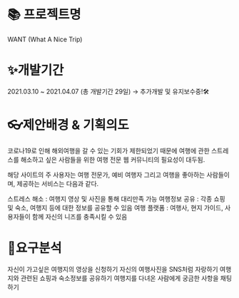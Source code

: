 <h1>📚 프로젝트명</h1>
WANT (What A Nice Trip)



<h1>✨개발기간</h1>
2021.03.10 ~ 2021.04.07 (총 개발기간 29일) → 추가개발 및 유지보수중!🛠



<h1>👓제안배경 & 기획의도</h1>
코로나19로 인해 해외여행을 갈 수 있는 기회가 제한되었기 때문에
여행에 관한 스트레스를 해소하고 싶은 사람들을 위한
여행 전문 웹 커뮤니티의 필요성이 대두됨.

해당 사이트의 주 사용자는 여행 전문가, 예비 여행자 그리고 여행을 좋아하는 사람들이며,
제공하는 서비스는 다음과 같다.

  스트레스 해소 : 여행지 영상 및 사진을 통해 대리만족 가능
  여행정보 공유 : 각종 쇼핑 및 숙소, 여행지 등에 대한 정보를 공유할 수 있음
  여행 플랫폼 : 여행사, 현지 가이드, 사용자들이 함께 자신의 니즈를 충족시킬 수 있음


<h1>🔎요구분석</h1>
자신이 가고싶은 여행지의 영상을 신청하기
자신의 여행사진을 SNS처럼 자랑하기
여행지와 관련된 쇼핑과 숙소정보를 공유하기
여행지를 다녀온 사람에게 궁금한 사항을 채팅하기
